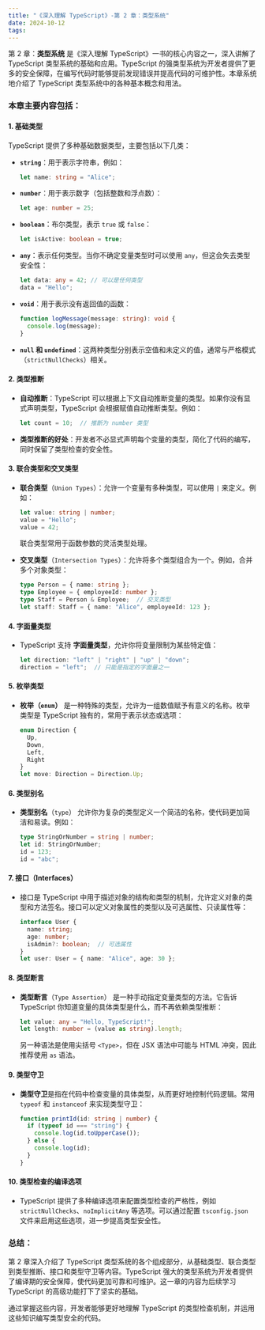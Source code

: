 ```yaml
---
title: "《深入理解 TypeScript》-第 2 章：类型系统"
date: 2024-10-12
tags: 
---
```

第 2 章：**类型系统** 是《深入理解 TypeScript》一书的核心内容之一，深入讲解了 TypeScript 类型系统的基础和应用。TypeScript 的强类型系统为开发者提供了更多的安全保障，在编写代码时能够提前发现错误并提高代码的可维护性。本章系统地介绍了 TypeScript 类型系统中的各种基本概念和用法。

### 本章主要内容包括：

#### 1. **基础类型**
   TypeScript 提供了多种基础数据类型，主要包括以下几类：
   - **`string`**：用于表示字符串，例如：
     ```typescript
     let name: string = "Alice";
     ```
   - **`number`**：用于表示数字（包括整数和浮点数）：
     ```typescript
     let age: number = 25;
     ```
   - **`boolean`**：布尔类型，表示 `true` 或 `false`：
     ```typescript
     let isActive: boolean = true;
     ```
   - **`any`**：表示任何类型。当你不确定变量类型时可以使用 `any`，但这会失去类型安全性：
     ```typescript
     let data: any = 42; // 可以是任何类型
     data = "Hello";
     ```
   - **`void`**：用于表示没有返回值的函数：
     ```typescript
     function logMessage(message: string): void {
       console.log(message);
     }
     ```
   - **`null` 和 `undefined`**：这两种类型分别表示空值和未定义的值，通常与严格模式（`strictNullChecks`）相关。

#### 2. **类型推断**
   - **自动推断**：TypeScript 可以根据上下文自动推断变量的类型。如果你没有显式声明类型，TypeScript 会根据赋值自动推断类型。例如：
     ```typescript
     let count = 10;  // 推断为 number 类型
     ```
   - **类型推断的好处**：开发者不必显式声明每个变量的类型，简化了代码的编写，同时保留了类型检查的安全性。

#### 3. **联合类型和交叉类型**
   - **联合类型**（`Union Types`）：允许一个变量有多种类型，可以使用 `|` 来定义。例如：
     ```typescript
     let value: string | number;
     value = "Hello";
     value = 42;
     ```
     联合类型常用于函数参数的灵活类型处理。
   
   - **交叉类型**（`Intersection Types`）：允许将多个类型组合为一个。例如，合并多个对象类型：
     ```typescript
     type Person = { name: string };
     type Employee = { employeeId: number };
     type Staff = Person & Employee;  // 交叉类型
     let staff: Staff = { name: "Alice", employeeId: 123 };
     ```

#### 4. **字面量类型**
   - TypeScript 支持 **字面量类型**，允许你将变量限制为某些特定值：
     ```typescript
     let direction: "left" | "right" | "up" | "down";
     direction = "left";  // 只能是指定的字面量之一
     ```

#### 5. **枚举类型**
   - **枚举（`enum`）** 是一种特殊的类型，允许为一组数值赋予有意义的名称。枚举类型是 TypeScript 独有的，常用于表示状态或选项：
     ```typescript
     enum Direction {
       Up,
       Down,
       Left,
       Right
     }
     let move: Direction = Direction.Up;
     ```

#### 6. **类型别名**
   - **类型别名**（`type`） 允许你为复杂的类型定义一个简洁的名称，使代码更加简洁和易读。例如：
     ```typescript
     type StringOrNumber = string | number;
     let id: StringOrNumber;
     id = 123;
     id = "abc";
     ```

#### 7. **接口（Interfaces）**
   - 接口是 TypeScript 中用于描述对象的结构和类型的机制，允许定义对象的类型和方法签名。接口可以定义对象属性的类型以及可选属性、只读属性等：
     ```typescript
     interface User {
       name: string;
       age: number;
       isAdmin?: boolean;  // 可选属性
     }
     let user: User = { name: "Alice", age: 30 };
     ```

#### 8. **类型断言**
   - **类型断言**（`Type Assertion`） 是一种手动指定变量类型的方法。它告诉 TypeScript 你知道变量的具体类型是什么，而不再依赖类型推断：
     ```typescript
     let value: any = "Hello, TypeScript!";
     let length: number = (value as string).length;
     ```
     另一种语法是使用尖括号 `<Type>`，但在 JSX 语法中可能与 HTML 冲突，因此推荐使用 `as` 语法。

#### 9. **类型守卫**
   - **类型守卫**是指在代码中检查变量的具体类型，从而更好地控制代码逻辑。常用 `typeof` 和 `instanceof` 来实现类型守卫：
     ```typescript
     function printId(id: string | number) {
       if (typeof id === "string") {
         console.log(id.toUpperCase());
       } else {
         console.log(id);
       }
     }
     ```

#### 10. **类型检查的编译选项**
   - TypeScript 提供了多种编译选项来配置类型检查的严格性，例如 `strictNullChecks`、`noImplicitAny` 等选项。可以通过配置 `tsconfig.json` 文件来启用这些选项，进一步提高类型安全性。

### 总结：
第 2 章深入介绍了 TypeScript 类型系统的各个组成部分，从基础类型、联合类型到类型推断、接口和类型守卫等内容。TypeScript 强大的类型系统为开发者提供了编译期的安全保障，使代码更加可靠和可维护。这一章的内容为后续学习 TypeScript 的高级功能打下了坚实的基础。

通过掌握这些内容，开发者能够更好地理解 TypeScript 的类型检查机制，并运用这些知识编写类型安全的代码。
